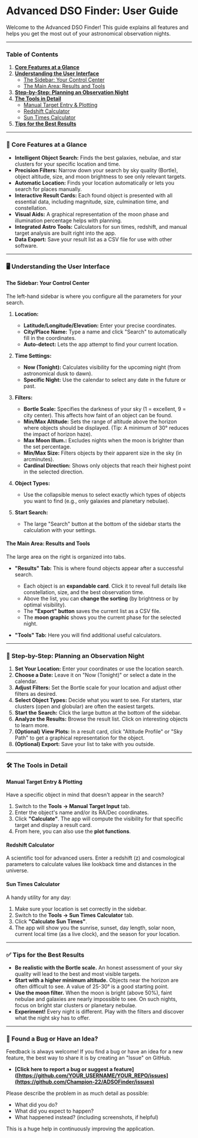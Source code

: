 # Advanced DSO Finder: User Guide

Welcome to the Advanced DSO Finder! This guide explains all features and helps you get the most out of your astronomical observation nights.

---

### Table of Contents

1.  [**Core Features at a Glance**](#-core-features-at-a-glance)
2.  [**Understanding the User Interface**](#-understanding-the-user-interface)
    *   [The Sidebar: Your Control Center](#the-sidebar-your-control-center)
    *   [The Main Area: Results and Tools](#the-main-area-results-and-tools)
3.  [**Step-by-Step: Planning an Observation Night**](#-step-by-step-planning-an-observation-night)
4.  [**The Tools in Detail**](#-the-tools-in-detail)
    *   [Manual Target Entry & Plotting](#manual-target-entry--plotting)
    *   [Redshift Calculator](#redshift-calculator)
    *   [Sun Times Calculator](#sun-times-calculator)
5.  [**Tips for the Best Results**](#-tips-for-the-best-results)

---

### 🌟 Core Features at a Glance

*   **Intelligent Object Search:** Finds the best galaxies, nebulae, and star clusters for your specific location and time.
*   **Precision Filters:** Narrow down your search by sky quality (Bortle), object altitude, size, and moon brightness to see only relevant targets.
*   **Automatic Location:** Finds your location automatically or lets you search for places manually.
*   **Interactive Result Cards:** Each found object is presented with all essential data, including magnitude, size, culmination time, and constellation.
*   **Visual Aids:** A graphical representation of the moon phase and illumination percentage helps with planning.
*   **Integrated Astro Tools:** Calculators for sun times, redshift, and manual target analysis are built right into the app.
*   **Data Export:** Save your result list as a CSV file for use with other software.

---

### 🖥️ Understanding the User Interface

#### The Sidebar: Your Control Center

The left-hand sidebar is where you configure all the parameters for your search.

1.  **Location:**
    *   **Latitude/Longitude/Elevation:** Enter your precise coordinates.
    *   **City/Place Name:** Type a name and click "Search" to automatically fill in the coordinates.
    *   **Auto-detect:** Lets the app attempt to find your current location.

2.  **Time Settings:**
    *   **Now (Tonight):** Calculates visibility for the upcoming night (from astronomical dusk to dawn).
    *   **Specific Night:** Use the calendar to select any date in the future or past.

3.  **Filters:**
    *   **Bortle Scale:** Specifies the darkness of your sky (1 = excellent, 9 = city center). This affects how faint of an object can be found.
    *   **Min/Max Altitude:** Sets the range of altitude above the horizon where objects should be displayed. (Tip: A minimum of 30° reduces the impact of horizon haze).
    *   **Max Moon Illum.:** Excludes nights when the moon is brighter than the set percentage.
    *   **Min/Max Size:** Filters objects by their apparent size in the sky (in arcminutes).
    *   **Cardinal Direction:** Shows only objects that reach their highest point in the selected direction.

4.  **Object Types:**
    *   Use the collapsible menus to select exactly which types of objects you want to find (e.g., only galaxies and planetary nebulae).

5.  **Start Search:**
    *   The large "Search" button at the bottom of the sidebar starts the calculation with your settings.

#### The Main Area: Results and Tools

The large area on the right is organized into tabs.

*   **"Results" Tab:** This is where found objects appear after a successful search.
    *   Each object is an **expandable card**. Click it to reveal full details like constellation, size, and the best observation time.
    *   Above the list, you can **change the sorting** (by brightness or by optimal visibility).
    *   The **"Export" button** saves the current list as a CSV file.
    *   The **moon graphic** shows you the current phase for the selected night.

*   **"Tools" Tab:** Here you will find additional useful calculators.

---

### 🚀 Step-by-Step: Planning an Observation Night

1.  **Set Your Location:** Enter your coordinates or use the location search.
2.  **Choose a Date:** Leave it on "Now (Tonight)" or select a date in the calendar.
3.  **Adjust Filters:** Set the Bortle scale for your location and adjust other filters as desired.
4.  **Select Object Types:** Decide what you want to see. For starters, star clusters (open and globular) are often the easiest targets.
5.  **Start the Search:** Click the large button at the bottom of the sidebar.
6.  **Analyze the Results:** Browse the result list. Click on interesting objects to learn more.
7.  **(Optional) View Plots:** In a result card, click "Altitude Profile" or "Sky Path" to get a graphical representation for the object.
8.  **(Optional) Export:** Save your list to take with you outside.

---

### 🛠️ The Tools in Detail

#### Manual Target Entry & Plotting
Have a specific object in mind that doesn't appear in the search?

1.  Switch to the **Tools -> Manual Target Input** tab.
2.  Enter the object's name and/or its RA/Dec coordinates.
3.  Click **"Calculate"**. The app will compute the visibility for that specific target and display a result card.
4.  From here, you can also use the **plot functions**.

#### Redshift Calculator
A scientific tool for advanced users. Enter a redshift (z) and cosmological parameters to calculate values like lookback time and distances in the universe.

#### Sun Times Calculator
A handy utility for any day:
1.  Make sure your location is set correctly in the sidebar.
2.  Switch to the **Tools -> Sun Times Calculator** tab.
3.  Click **"Calculate Sun Times"**.
4.  The app will show you the sunrise, sunset, day length, solar noon, current local time (as a live clock), and the season for your location.

---

### ✅ Tips for the Best Results

*   **Be realistic with the Bortle scale.** An honest assessment of your sky quality will lead to the best and most visible targets.
*   **Start with a higher minimum altitude.** Objects near the horizon are often difficult to see. A value of 25-30° is a good starting point.
*   **Use the moon filter.** When the moon is bright (above 50%), faint nebulae and galaxies are nearly impossible to see. On such nights, focus on bright star clusters or planetary nebulae.
*   **Experiment!** Every night is different. Play with the filters and discover what the night sky has to offer.

---

### 🐞 Found a Bug or Have an Idea?

Feedback is always welcome! If you find a bug or have an idea for a new feature, the best way to share it is by creating an "Issue" on GitHub.

*   **[Click here to report a bug or suggest a feature]([https://github.com/YOUR_USERNAME/YOUR_REPO/issues](https://github.com/Champion-22/ADSOFinder/issues)**

Please describe the problem in as much detail as possible:
*   What did you do?
*   What did you expect to happen?
*   What happened instead? (including screenshots, if helpful)

This is a huge help in continuously improving the application.
